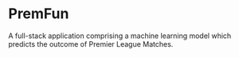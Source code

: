 # PremFun
 A full-stack application comprising a machine learning model which predicts the outcome of Premier League Matches.
